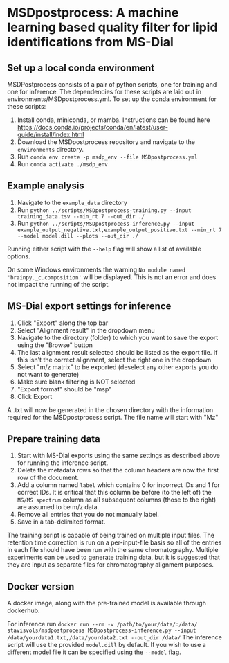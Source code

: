 # MSDpostprocess: A machine learning based quality filter for lipid identifications from MS-Dial

## Set up a local conda environment
MSDPostprocess consists of a pair of python scripts, one for training and one for inference. The dependencies for these scripts are laid out in environments/MSDpostprocess.yml.
To set up the conda environment for these scripts:
1. Install conda, miniconda, or mamba. Instructions can be found here https://docs.conda.io/projects/conda/en/latest/user-guide/install/index.html
2. Download the MSDpostprocess repository and navigate to the `environments` directory.
3. Run `conda env create -p msdp_env --file MSDpostprocess.yml`
4. Run `conda activate ./msdp_env`

## Example analysis
1. Navigate to the `example_data` directory
2. Run `python ../scripts/MSDpostprocess-training.py --input training_data.tsv --min_rt 7 --out_dir ./`
3. Run `python ../scripts/MSDpostprocess-inference.py --input example_output_negative.txt,example_output_positive.txt --min_rt 7 --model model.dill --plots --out_dir ./`

Running either script with the `--help` flag will show a list of available options.

On some Windows environments the warning `No module named 'brainpy._c.composition'` will be displayed. This is not an error and does not impact the running of the script.

## MS-Dial export settings for inference
1. Click "Export" along the top bar
2. Select "Alignment result" in the dropdown menu
3. Navigate to the directory (folder) to which you want to save the export using the "Browse" button
4. The last alignment result selected should be listed as the export file. If this isn't the correct alignment, select the right one in the dropdown
5. Select "m/z matrix" to be exported (deselect any other exports you do not want to generate)
6. Make sure blank filtering is NOT selected
7. "Export format" should be "msp"
8. Click Export

A .txt will now be generated in the chosen directory with the information required for the MSDpostprocess script. The file name will start with "Mz"

## Prepare training data
1. Start with MS-Dial exports using the same settings as described above for running the inference script. 
2. Delete the metadata rows so that the column headers are now the first row of the document. 
3. Add a column named `label` which contains 0 for incorrect IDs and 1 for correct IDs. It is critical that this column be before (to the left of) the `MS/MS spectrum` column as all subsequent columns (those to the right) are assumed to be m/z data. 
4. Remove all entries that you do not manually label.
5. Save in a tab-delimited format.

The training script is capable of being trained on multiple input files. The retention time correction is run on a per-input-file basis so all of the entries in each file should have been run with the same chromatography. Multiple experiments can be used to generate training data, but it is suggested that they are input as separate files for chromatography alignment purposes. 

## Docker version
A docker image, along with the pre-trained model is available through dockerhub.

For inference run `docker run --rm -v /path/to/your/data/:/data/ stavisvols/msdpostprocess MSDpostprocess-inference.py --input /data/yourdata1.txt,/data/yourdata2.txt --out_dir /data/`
The inference script will use the provided `model.dill` by default. If you wish to use a different model file it can be specified using the `--model` flag.
